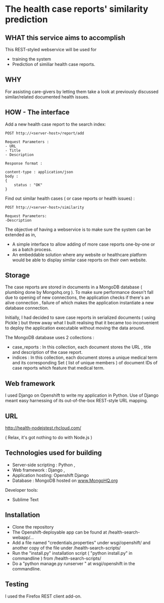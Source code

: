The health case reports' similarity prediction
================================================


WHAT this service aims to accomplish
--------------------------------------------

This REST-styled webservice will be used for 
- training the system 
- Prediction of similiar health case reports.


WHY
----

For assisting care-givers by letting them take a look at previously discussed similar/related documented health issues.


HOW - The interface
---------------

Add a new health case report to the search index:

	POST http://<server-host>/report/add

	Request Parameters :
	- URL 
	- Title
	- Description

	Response format :

	content-type : application/json
	body :
	{
		status : "OK"	
	}



Find out similar health cases ( or case reports or health issues) :

	POST http://<server-host>/similarity

	Request Parameters:
	-Description 

The objective of having a webservice is to make sure the system can be extended as in, 

- A simple interface to allow adding of more case reports one-by-one or as a batch process.
- An embeddable solution where any website or healthcare platform would be able to display similar case reports on their own website.

Storage
---------

The case reports are stored in documents in a MongoDB database ( plumbing done by Mongohq.org ).
To make sure performance doesn't fall due to opening of new connections, the application checks
if there's an alive connection , failure of which makes the application instantiate a new 
database connection.

Initially, I had decided to save case reports in serialized documents ( using Pickle ) but threw away what I built realising that it became too inconvenient to deploy the application executable without 
moving the data around.

The  MongoDB database uses 2 collections :

- case_reports : In this collection, each document stores the URL , title and description of the case 				   report.
- indices : In this collection, each document stores a unique medical term and its corresponding Set (			 list of unique members ) of document IDs of case reports which feature that medical term.


Web framework 
---------------

I used Django on Openshift to write my application in Python.
Use of Django meant easy harnessing of its out-of-the-box REST-style URL mapping.


URL
----

http://health-nodejstest.rhcloud.com/

( Relax, it's got nothing to do with Node.js )

Technologies used for building
-------------------------------

- Server-side scripting : Python ,
- Web framework :  Django ,
- Application hosting:  Openshift Django
- Database : MongoDB hosted on www.MongoHQ.org

Developer tools:

- Sublime Text

Installation
--------------

- Clone the repository
- The Openshift-deployable app can be found at /health-search-webapp/...
- Add a file named "credentials.properties" under wsgi/openshift/ and another copy of the file
  under /health-search-scripts/
- Run the "install.py" installation script ( "python install.py" in commandline ) from /health-search-scripts/
- Do a "python manage.py runserver " at wsgi/openshift in the commandline.


Testing
--------

I used the Firefox REST client add-on.